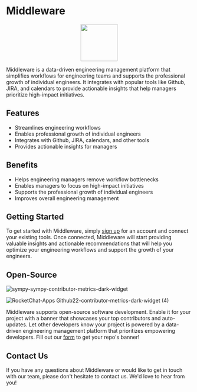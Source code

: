 # Middleware
<p align="center"><img src="https://user-images.githubusercontent.com/4587641/227535214-bc02302c-35d9-45bf-badd-f10968cedb2f.png" height="100px" /></p>

Middleware is a data-driven engineering management platform that simplifies workflows for engineering teams and supports the professional growth of individual engineers. It integrates with popular tools like Github, JIRA, and calendars to provide actionable insights that help managers prioritize high-impact initiatives.

## Features
- Streamlines engineering workflows
- Enables professional growth of individual engineers
- Integrates with Github, JIRA, calendars, and other tools
- Provides actionable insights for managers

## Benefits
- Helps engineering managers remove workflow bottlenecks
- Enables managers to focus on high-impact initiatives
- Supports the professional growth of individual engineers
- Improves overall engineering management

## Getting Started
To get started with Middleware, simply [sign up](https://app.middlewarehq.com/) for an account and connect your existing tools. Once connected, Middleware will start providing valuable insights and actionable recommendations that will help you optimize your engineering workflows and support the growth of your engineers.

## Open-Source

![sympy-sympy-contributor-metrics-dark-widget](https://user-images.githubusercontent.com/4587641/227538491-277914f2-76c7-4eb6-938a-989443cab1c6.svg)

![RocketChat-Apps Github22-contributor-metrics-dark-widget (4)](https://user-images.githubusercontent.com/4587641/227538640-edd7dfb2-bf27-4add-85ed-665ef745d1e2.svg)

Middleware supports open-source software development. Enable it for your project with a banner that showcases your top contributors and auto-updates. Let other developers know your project is powered by a data-driven engineering management platform that prioritizes empowering developers. Fill out our [form](https://forms.gle/3PZBiYgG39v7jW6dA) to get your repo's banner!

## Contact Us
If you have any questions about Middleware or would like to get in touch with our team, please don't hesitate to contact us. We'd love to hear from you!




